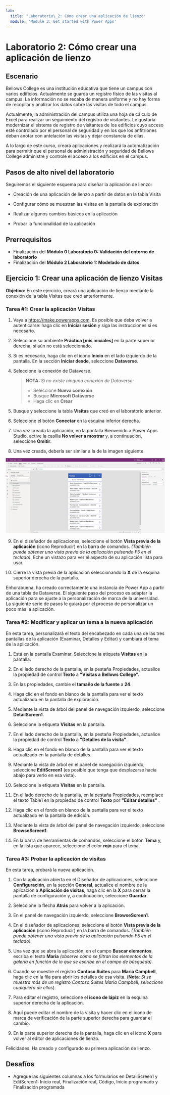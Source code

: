 ```yaml
---
lab:
  title: "Laboratorio\_2: Cómo crear una aplicación de lienzo"
  module: 'Module 3: Get started with Power Apps'
---
```


# <a name="lab-2-how-to-build-a-canvas-app"></a>Laboratorio 2: Cómo crear una aplicación de lienzo

## <a name="scenario"></a>Escenario

Bellows College es una institución educativa que tiene un campus con varios edificios. Actualmente se guarda un registro físico de las visitas al campus. La información no se recaba de manera uniforme y no hay forma de recopilar y analizar los datos sobre las visitas de todo el campus.

Actualmente, la administración del campus utiliza una hoja de cálculo de Excel para realizar un seguimiento del registro de visitantes. Le gustaría modernizar el sistema de registro de visitantes de los edificios cuyo acceso esté controlado por el personal de seguridad y en los que los anfitriones deban anotar con antelación las visitas y dejar constancia de ellas.

A lo largo de este curso, creará aplicaciones y realizará la automatización para permitir que el personal de administración y seguridad de Bellows College administre y controle el acceso a los edificios en el campus.

## <a name="high-level-lab-steps"></a>Pasos de alto nivel del laboratorio

Seguiremos el siguiente esquema para diseñar la aplicación de lienzo:

- Creación de una aplicación de lienzo a partir de datos en la tabla Visita

- Configurar cómo se muestran las visitas en la pantalla de exploración

- Realizar algunos cambios básicos en la aplicación

- Probar la funcionalidad de la aplicación

## <a name="prerequisites"></a>Prerrequisitos

- Finalización del **Módulo 0 Laboratorio 0: Validación del entorno de laboratorio**
- Finalización del **Módulo 2 Laboratorio 1: Modelado de datos**

## <a name="exercise-1-create-visits-canvas-app"></a>Ejercicio 1: Crear una aplicación de lienzo Visitas

**Objetivo:** En este ejercicio, creará una aplicación de lienzo mediante la conexión de la tabla Visitas que creó anteriormente.

### <a name="task-1-create-the-visits-app"></a>Tarea \#1: Crear la aplicación Visitas

1.  Vaya a <https://make.powerapps.com>. Es posible que deba volver a autenticarse: haga clic en **Iniciar sesión** y siga las instrucciones si es necesario.

2.  Seleccione su ambiente **Práctica [mis iniciales]** en la parte superior derecha, si aún no está seleccionado.

3.  Si es necesario, haga clic en el icono **Inicio** en el lado izquierdo de la pantalla. En la sección **Iniciar desde**, seleccione **Dataverse**.

4.  Seleccione la conexión de Dataverse.

    > **NOTA:** *Si no existe ninguna conexión de Dataverse:*
    > - Seleccione **Nueva conexión**
    > - Busque **Microsoft Dataverse**
    > - Haga clic en **Crear**

5.  Busque y seleccione la tabla **Visitas** que creó en el laboratorio anterior.

6.  Seleccione el botón **Conectar** en la esquina inferior derecha.

7.  Una vez creada la aplicación, en la pantalla Bienvenido a Power Apps Studio, active la casilla **No volver a mostrar** y, a continuación, seleccione **Omitir**.

8.  Una vez creada, debería ser similar a la de la imagen siguiente.

![Aplicación de lienzo creada a partir de los datos de visitas.](media/2-canvas-app-from-data.png)

9. En el diseñador de aplicaciones, seleccione el botón **Vista previa de la aplicación** (icono Reproducir) en la barra de comandos. *(También puede obtener una vista previa de la aplicación pulsando F5 en el teclado).* Eche un vistazo para ver el aspecto de su aplicación lista para usar.

10. Cierre la vista previa de la aplicación seleccionando la **X** de la esquina superior derecha de la pantalla.

Enhorabuena, ha creado correctamente una instancia de Power App a partir de una tabla de Dataverse. El siguiente paso del proceso es adaptar la aplicación para se ajuste a la personalización de marca de la universidad. La siguiente serie de pasos le guiará por el proceso de personalizar un poco más la aplicación.

### <a name="task-2-modify-and-theme-the-newly-created-app"></a>Tarea \#2: Modificar y aplicar un tema a la nueva aplicación

En esta tarea, personalizará el texto del encabezado en cada una de las tres pantallas de la aplicación (Examinar, Detalles y Editar) y cambiará el tema de la aplicación.

1.  Está en la pantalla Examinar. Seleccione la etiqueta **Visitas** en la pantalla.

1.  En el lado derecho de la pantalla, en la pestaña Propiedades, actualice la propiedad de control **Texto** a **"Visitas a Bellows College".**

1. En las propiedades, cambie el **tamaño de la fuente** a **24**.

1.  Haga clic en el fondo en blanco de la pantalla para ver el texto actualizado en la pantalla de exploración.

1.  Mediante la vista de árbol del panel de navegación izquierdo, seleccione **DetailScreen1**.

1.  Seleccione la etiqueta **Visitas** en la pantalla.

1.  En el lado derecho de la pantalla, en la pestaña Propiedades, actualice la propiedad de control **Texto** a **"Detalles de la visita"** .

1.  Haga clic en el fondo en blanco de la pantalla para ver el texto actualizado en la pantalla de detalles.

1.  Mediante la vista de árbol en el panel de navegación izquierdo, seleccione **EditScreen1** (es posible que tenga que desplazarse hacia abajo para verlo en esa vista).

1.  Seleccione la etiqueta **Visitas** en la pantalla.

1.  En el lado derecho de la pantalla, en la pestaña Propiedades, reemplace el texto Table1 en la propiedad de control **Texto** por **"Editar detalles"** .

1.  Haga clic en el fondo en blanco de la pantalla para ver el texto actualizado en la pantalla de edición.

1. Mediante la vista de árbol del panel de navegación izquierdo, seleccione **BrowseScreen1**.

1. En la barra de herramientas de comandos, seleccione el botón **Tema** y, en la lista que aparece, seleccione el color **rojo** para el tema.

### <a name="task-3-test-your-visits-app"></a>Tarea \#3: Probar la aplicación de visitas

En esta tarea, probará la nueva aplicación.

1.  Con la aplicación abierta en el Diseñador de aplicaciones, seleccione **Configuración**, en la sección **General**, actualice el nombre de la aplicación a **Aplicación de visitas**, haga clic en la **X** para cerrar la pantalla de configuración y, a continuación, seleccione **Guardar**.

2.  Seleccione la flecha **Atrás** para volver a la aplicación.

3.  En el panel de navegación izquierdo, seleccione **BrowseScreen1**.

4.  En el diseñador de aplicaciones, seleccione el botón **Vista previa de la aplicación** (icono Reproducir) en la barra de comandos. *(También puede obtener una vista previa de la aplicación pulsando F5 en el teclado).*

4.  Una vez que se abra la aplicación, en el campo **Buscar elementos**, escriba el texto **Maria**
     *(observe cómo se filtran los elementos de la galería en función de lo que se escribe en el campo de búsqueda).*

5.  Cuando se muestre el registro **Contoso Suites** para **Maria Campbell**, haga clic en la fila para abrir los detalles de esa visita. (**Nota**: *Si se muestra más de un registro Contoso Suites Maria Campbell, seleccione cualquiera de ellos*).

6.  Para editar el registro, seleccione el **icono de lápiz** en la esquina superior derecha de la aplicación.

7.  Aquí puede editar el nombre de la visita y hacer clic en el icono de marca de verificación de la parte superior derecha para guardar el cambio.

8.  En la parte superior derecha de la pantalla, haga clic en el icono **X** para volver al editor de aplicaciones de lienzo.

Felicidades. Ha creado y configurado su primera aplicación de lienzo.

## <a name="challenges"></a>Desafíos

- Agregue las siguientes columnas a los formularios en DetailScreen1 y EditScreen1: Inicio real, Finalización real, Código, Inicio programado y Finalización programada

